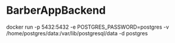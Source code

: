 # BarberAppBackend

docker run -p 5432:5432 -e POSTGRES_PASSWORD=postgres -v /home/postgres/data:/var/lib/postgresql/data -d postgres